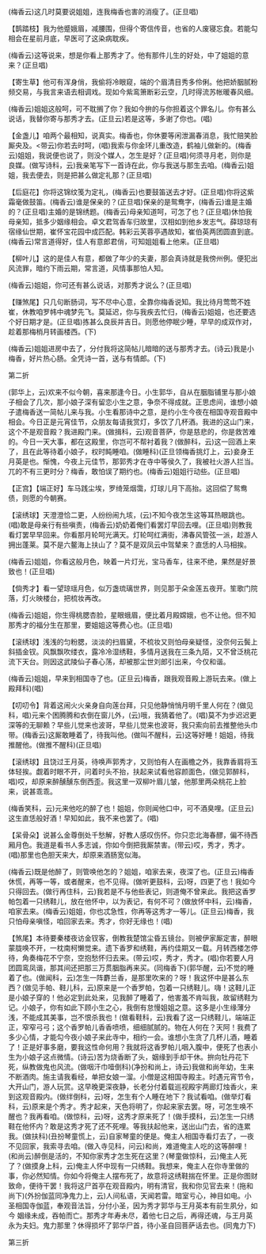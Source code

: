 <!-- { "loadSidebar": true } -->
(梅香云)这几时莫要说姐姐，连我梅香也害的消瘦了。(正旦唱)

【鹊踏枝】我为他蹙娥眉，减腰围，但得个寄信传音，也省的人废寝忘食。若能勾相会在星前月底，早医可了这染病耽疾。

(梅香云)这等说来，想是你看上那秀才了。他有那件儿生的好处，中了姐姐的意来？(正旦唱)

【寄生草】他可有浑身俏，我偷将冷眼窥，端的个眉清目秀多伶俐。他把娇胭腻粉频交易，与我言来语去相调戏。现如今紫鸾箫断彩云空，几时得流苏帐暖春风细。

(梅香云)姐姐这般呵，可不耽搁了你？我如今拚的与你担着这个罪名儿。你有甚么说话，我替你寄与那秀才去。(正旦云)若是这等，多谢了你也。(唱)

【金盏儿】咱两个最相知，说真实。梅香也，你休要等闲泄漏春消息，我忙赔笑脸厮央及。<带云)你若去时呵，(唱)我索与你金环儿重改造，鹤袖儿做新的。(梅香云)姐姐，我说便也说了，则没个媒人，怎生是好？(正旦唱)何须寻月老，则你是良媒。(做写诗科，云)我亲笔写下一首诗在此，你与我送与那生去咱。(梅香云)姐姐，我去便去，则是把甚么做定礼那？(正旦唱)

【后庭花】你将这锦纹笺为定礼，(梅香云)也要鼓笛送去才好。(正旦唱)你将这紫霜毫做鼓笛。(梅香云)谁是保亲的？(正旦唱)保亲的是鸳鸯字，(梅香云)谁是主婚的？(正旦唱)主婚的是锦绣题。(梅香云)母亲知道呵，可怎了也？(正旦唱)休怕我母亲知，抵多少姻缘相会。卓文君驾香车归故里，汉相如到他乡发志气。薛琼琼有宿缘仙世期，崔怀宝花园中成匹配。韩彩云芙蓉亭遇故知，崔伯英两团圆直到底。(梅香云)常言道得好，佳人有意郎君俏，可知姐姐看上他来。(正旦唱)

【柳叶儿】这的是佳人有意，都做了年少的夫妻，那会真诗就是我傍州例。便犯出风流罪，暗约下雨云期，常言道，风情事那怕人知。

(梅香云)姐姐，你可还有甚么说话，对那秀才说么？(正旦唱)

【赚煞尾】只几句断肠词，写不尽中心意，全靠你梅香说知。我比待月莺莺不姓崔，休教咱罗帏中魂梦先飞。莫延迟，你与我疾去忙归，(梅香云)姐姐，也还要选个好日期才是。(正旦唱)拣甚么良辰并吉日。则愿他停眠少睡，早早的成双作对，趁着那梅梢月转画楼西。(下)

(梅香云)姐姐进房中去了，分付我将这简帖儿暗暗的送与那秀才去。(诗云)我是小梅香，好片热心肠。全凭诗一首，送与有情郎。(下)


第二折

(郭华上，云)欢来不似今朝，喜来那逢今日。小生郭华，自从在胭脂铺里与那小娘子相会了几次，那小娘子深有留恋小生之意，争奈不得成就。正思虑间，谁想小娘子遣梅香送一简帖儿来与我。小生看那诗中之意，是约小生今夜在相国寺观音殿中相会。今日正是元宵佳节，众朋友每请我赏灯，多饮了几杯酒。我进的这山门来，这个不是观音殿？我进殿门来。(做揖科，云)观音菩萨，你是慈悲的，你是救苦难的。今日一天大事，都在这殿里，你岂可不帮衬着我？(做醉科，云)这一回酒上来了，且在此等待着小娘子，权时盹睡咱。(做睡科)(正旦领梅香挑灯上，云)妾身王月英是也。惭愧，今夜上元佳节，那郭秀才在寺中等侯久了，我被社火游人拦当。兀的不有三更时分？梅香，敢怕误了期约也。(梅香云)姐姐行动些。(正旦唱)

【正宫】【端正好】车马践尘埃，罗绮笼烟霭，灯球儿月下高抬。这回偿了鸳鸯债，则愿的今朝赛。

【滚绣球】天澄澄恰二更，人纷纷闹九垓，(云)不知今夜怎生这等耳热眼跳也。(唱)敢是母亲行有些嗔责，(梅香云)奶奶着俺们看罢灯早回去哩。(正旦唱)则教我看灯罢早早回来。你看那月轮呵光满天。灯轮呵红满街，沸春风管弦一派，趁游人拥出蓬莱。莫不是六鳌海上扶山了？莫不是双凤云中驾辇来？直恁的人马相挨。

(梅香云)姐姐，你看这般月色，映着一片灯光，宝马香车，往来不绝，果然是好景致也！(正旦唱)

【倘秀才】看一望琼瑶月色，似万盏琉璃世界，则见那于朵金莲五夜开。笙歌门院落，灯火映楼台，把梳妆再改。

(梅香云)姐姐，你生得桃腮杏脸，星眼蛾眉，便比着月殿嫦娥，也不让他。但不知那秀才的福分生在那里，要姐姐这等费心也。(正旦唱)

【滚绣球】浅浅的匀粉腮，淡淡的扫眉黛，不梳妆又则怕母亲疑怪，没奈何云鬓上斜插金钗。风飘飘吹缕衣，露冷冷湿绣鞋，多情月送我在三条九陌，又不曾泛桃花流下天台。则因这武陵仙子春心荡，却被那尘世刘郎引出来，今仅和谐。

(梅香云)姐姐，早来到相国寺了也。(正旦云)梅香，跟我观音殿上游玩去来。(做上殿拜科)(唱)

【叨叨令】背着这闹火火亲身自向莲台拜，只见他静悄悄月明千里人何在？(做见科，唱)元来个困腾腾和衣倒在窗儿外，(云)哦，我猜着他了。(唱)莫不为步迟迟更深等的无聊赖？早些儿觉来也波哥，早些儿觉来也波哥，我只索向前去推整他头巾带。(梅香云)这厮敢睡着了，待我叫他。(做叫不醒科，云)这等好睡！姐姐，待我推醒他。(做推不醒科)(正旦唱)

【滚绣球】且饶过王月英，待唤声郭秀才，又则怕有人在画檐之外，我靠香肩将玉体轻挨。觑着时眼不开，问着时头不抬，扶起来试看他容颜面色，(做见郭醉科，唱)哎，却原来醉醺醺东倒西歪。我这里一双柳叶眉儿皱，他那里两朵桃花上脸来，说甚乖乖。

(梅香笑科，云)元来他吃的醉了也！姐姐，你则闻他口中，可不酒臭哩。(正旦云)这生直恁般好酒！早知如此，我不来也罢了。(唱)

【呆骨朵】说甚么金尊倒处千愁解，好教人感叹伤怀。你只恋北海春醪，偏不待西厢月色。我道是看书人多志诚，你如今倒把我厮禁害。(带云)哎，秀才，秀才。(唱)那里也色胆天来大，却原来酒肠宽似海。

(梅香云)既是他醉了，则管唤他怎的？姐姐，咱家去来，夜深了也。(正旦云)梅香休慌，再等一等，或者醒来，也不见得。(做听更鼓科，云)呀，四更了也！我如今只得回去。(做行再住科，云)我若是不与他些表记，则道俺不曾来此。我把这香罗帕包着一只绣鞋儿，放在他怀中，以为表记，有何不可？(做放怀中科，云)梅香，咱家去来。(梅香云)姐姐，你也忒急性，你再等这秀才一等儿。(正旦云)梅香，我只怕母亲嗔怪，咱回家去来。秀才，你好无缘也！(唱)

【煞尾】本待要秦楼夜访金钗客，倒教我楚馆尘昏五镜台。则被伊家厮定害，醉眼蒙胧唤不开，一枕南柯懒觉来。遗下香罗和绣鞋，再约佳期又一载。月转西楼怎停待，角奏梅花不宁奈，空抱愁怀归去来。(带云)哎，秀才，秀才。(唱)你若要人月团圆鸾凤谐，那其间还把那三万贯胭脂再来买。(同梅香下)(郭华醒，云)不觉的睡着了也。(做闻科，云)怎生一阵麝兰香，是那里吹来的？呀！我这怀中是甚么东西？(做见手帕、鞋儿科，云)原来是一个香罗帕，包着一只绣鞋儿。嗨！这鞋儿正是小娘子穿的！他必定到此处来，见我醉了睡着了，他害羞不肯叫我，故留绣鞋为记。小娘子，你有如此下顾小生之心，我倒有怠慢姐姐之意。这多是小生缘薄分浅，不能成其美事，岂不恨杀我也！(做看鞋科，云)我看了这一只绣鞋儿，端端正正，窄窄弓弓；这个香罗帕儿香香喷喷，细细腻腻的。物在人何在？天阿！我费了多少心情，才能勾今夜小娘子来此寺中，相约一会。谁想小生贪了几杯儿酒，睡着了！正是好事多磨，要我这性命何用？我就将这香罗帕儿咽入腹中，便死了也表小生为小娘子这点微情。(诗云)苦为烧香断了头，姻缘到手却干休。拚向牡丹花下死，纵教做鬼也风流。(做咽汗巾噎倒科)(净扮和尚上，诗云)我做和尚年幼，生来不断酒肉。施主请我看经，单把女娘一溜。小僧是这相国寺殿主。时遇元宵节令，大开山门，游人玩赏。这早晚更深夜静，长老分付着载巡视殿宇两廊灯烛香火，来到这观音殿内。(做绊倒科，云)呀，怎生有个人睡在地下？我试看咱。(做举灯看科，云)原来是个秀才。秀才起来，天色将明了，你起来家去罢。呀，可怎生唤不醒也？我再看咱。(做惊科，云)呀，这秀才原来死了！(做手摸科，云)怎生一只绣鞋在他怀内？敢是这秀才死了还不死哩。等我扶起他来，送出山门去，省的连累我。(做扶科)(丑扮琴童慌上，云)自家琴童的便是。俺主人相国寺看灯去了，一夜不见回家，我索寻去咱。(做入寺见科，问云)和尚，难道俺主人吃的这等醉哩！(和尚云)醉倒是活的，不知你家秀才怎生死在这里？(琴童做惊科，云)俺主人死了？(做摸身上科，云)俺主人怀中现有一只绣鞋。我想来，俺主人在你寺里做的事，你必然知情。你如今将俺主人摆布死了，故意将这绣鞋揣在怀里。正是你图财致命，便待干罢！我将这尸首亭在观音殿内，明有清官，我和你见官去来！(拖和尚下)(外扮伽蓝同净鬼力上，云)人间私语，天闻若雷。暗室亏心，神目如电。小圣相国寺伽蓝，奉观音法旨，分付小圣，因为秀才郭华与王月英本有前生夙分，如今
姻缘未成，吞帕而亡。那秀才年寿未尽，着他七日之后，再得还魂，与王月英永为夫妇。鬼力那里？休得损坏了郭华尸首，待小圣自回菩萨话去也。(同鬼力下)


第三折

